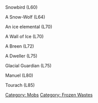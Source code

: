 Snowbird (L60)

A Snow-Wolf (L64)

An ice elemental (L70)

A Wall of Ice (L70)

A Breen (L72)

A Dweller (L75)

Glacial Guardian (L75)

Manuel (L80)

Tourach (L85)

[Category: Mobs](Category:_Mobs "wikilink") [Category: Frozen
Wastes](Category:_Frozen_Wastes "wikilink")
